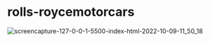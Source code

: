 # rolls-roycemotorcars
![screencapture-127-0-0-1-5500-index-html-2022-10-09-11_50_18](https://user-images.githubusercontent.com/114661364/194741382-78661c47-e249-4824-a622-3cd864fe7e2b.png)
